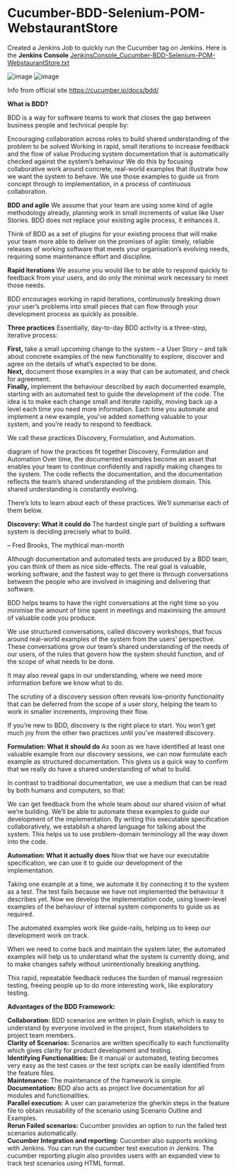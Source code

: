 # Cucumber-BDD-Selenium-POM-WebstaurantStore
Created a Jenkins Job to quickly run the Cucumber tag on Jenkins. Here is the 
**Jenkins Console** [JenkinsConsole_Cucumber-BDD-Selenium-POM-WebstaurantStore.txt](https://github.com/Vinitha-Bollam/Cucumber-BDD-Selenium-POM-WebstaurantStore/files/10370409/JenkinsConsole_Cucumber-BDD-Selenium-POM-WebstaurantStore.txt)

![image](https://user-images.githubusercontent.com/108022872/211241057-95e0c665-6373-4476-bb40-99b811d89bf2.png)
![image](https://user-images.githubusercontent.com/108022872/211241140-592eb01e-0354-417f-a885-147e32ca2ee6.png)

Info from official site https://cucumber.io/docs/bdd/ 

**What is BDD?**

BDD is a way for software teams to work that closes the gap between business people and technical people by:

Encouraging collaboration across roles to build shared understanding of the problem to be solved
Working in rapid, small iterations to increase feedback and the flow of value
Producing system documentation that is automatically checked against the system’s behaviour
We do this by focusing collaborative work around concrete, real-world examples that illustrate how we want the system to behave. We use those examples to guide us from concept through to implementation, in a process of continuous collaboration.

**BDD and agile**
We assume that your team are using some kind of agile methodology already, planning work in small increments of value like User Stories. BDD does not replace your existing agile process, it enhances it.

Think of BDD as a set of plugins for your existing process that will make your team more able to deliver on the promises of agile: timely, reliable releases of working software that meets your organisation’s evolving needs, requiring some maintenance effort and discipline.

**Rapid iterations**
We assume you would like to be able to respond quickly to feedback from your users, and do only the minimal work necessary to meet those needs.

BDD encourages working in rapid iterations, continuously breaking down your user’s problems into small pieces that can flow through your development process as quickly as possible.

**Three practices**
Essentially, day-to-day BDD activity is a three-step, iterative process:

**First,** take a small upcoming change to the system – a User Story – and talk about concrete examples of the new functionality to explore, discover and agree on the details of what’s expected to be done.<br />
**Next,** document those examples in a way that can be automated, and check for agreement.<br />
**Finally,** implement the behaviour described by each documented example, starting with an automated test to guide the development of the code.
The idea is to make each change small and iterate rapidly, moving back up a level each time you need more information. Each time you automate and implement a new example, you’ve added something valuable to your system, and you’re ready to respond to feedback.<br />

We call these practices Discovery, Formulation, and Automation.

diagram of how the practices fit together
Discovery, Formulation and Automation
Over time, the documented examples become an asset that enables your team to continue confidently and rapidly making changes to the system. The code reflects the documentation, and the documentation reflects the team’s shared understanding of the problem domain. This shared understanding is constantly evolving.

There’s lots to learn about each of these practices. We’ll summarise each of them below.

**Discovery: What it could do**
The hardest single part of building a software system is deciding precisely what to build.

– Fred Brooks, The mythical man-month

Although documentation and automated tests are produced by a BDD team, you can think of them as nice side-effects. The real goal is valuable, working software, and the fastest way to get there is through conversations between the people who are involved in imagining and delivering that software.

BDD helps teams to have the right conversations at the right time so you minimise the amount of time spent in meetings and maximising the amount of valuable code you produce.

We use structured conversations, called discovery workshops, that focus around real-world examples of the system from the users' perspective. These conversations grow our team’s shared understanding of the needs of our users, of the rules that govern how the system should function, and of the scope of what needs to be done.

It may also reveal gaps in our understanding, where we need more information before we know what to do.

The scrutiny of a discovery session often reveals low-priority functionality that can be deferred from the scope of a user story, helping the team to work in smaller increments, improving their flow.

If you’re new to BDD, discovery is the right place to start. You won’t get much joy from the other two practices until you’ve mastered discovery.

**Formulation: What it should do**
As soon as we have identified at least one valuable example from our discovery sessions, we can now formulate each example as structured documentation. This gives us a quick way to confirm that we really do have a shared understanding of what to build.

In contrast to traditional documentation, we use a medium that can be read by both humans and computers, so that:

We can get feedback from the whole team about our shared vision of what we’re building.
We’ll be able to automate these examples to guide our development of the implementation.
By writing this executable specification collaboratively, we establish a shared language for talking about the system. This helps us to use problem-domain terminology all the way down into the code.

**Automation: What it actually does**
Now that we have our executable specification, we can use it to guide our development of the implementation.

Taking one example at a time, we automate it by connecting it to the system as a test. The test fails because we have not implemented the behaviour it describes yet. Now we develop the implementation code, using lower-level examples of the behaviour of internal system components to guide us as required.

The automated examples work like guide-rails, helping us to keep our development work on track.

When we need to come back and maintain the system later, the automated examples will help us to understand what the system is currently doing, and to make changes safely without unintentionally breaking anything.

This rapid, repeatable feedback reduces the burden of manual regression testing, freeing people up to do more interesting work, like exploratory testing.

**Advantages of the BDD Framework:**

**Collaboration:** BDD scenarios are written in plain English, which is easy to understand by everyone involved in the project, from stakeholders to project team members.<br />
**Clarity of Scenarios:** Scenarios are written specifically to each functionality which gives clarity for product development and testing.<br />
**Identifying Functionalities:** Be it manual or automated, testing becomes very easy as the test cases or the test scripts can be easily identified from the feature files.<br />
**Maintenance:** The maintenance of the framework is simple.<br />
**Documentation:** BDD also acts as project live documentation for all modules and functionalities.<br />
**Parallel execution:** A user can parameterize the gherkin steps in the feature file to obtain reusability of the scenario using Scenario Outline and Examples.<br />
**Rerun Failed scenarios:** Cucumber provides an option to run the failed test scenarios automatically.<br />
**Cucumber Integration and reporting:** Cucumber also supports working with Jenkins. You can run the cucumber test execution in Jenkins. The cucumber reporting plugin also provides users with an expanded view to track test scenarios using HTML format.<br />

